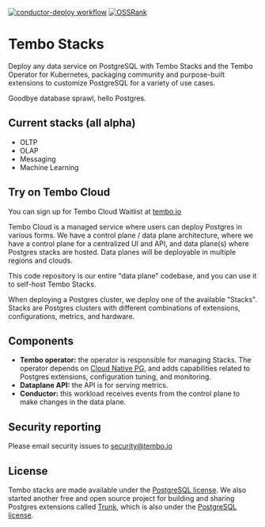 [![conductor-deploy workflow](https://github.com/tembo-io/data-plane/actions/workflows/deploy.yml/badge.svg?branch=main)](https://github.com/CoreDB-io/data-plane/actions/workflows/deploy.yml)
[![OSSRank](https://shields.io/endpoint?url=https://ossrank.com/shield/3811)](https://ossrank.com/p/3811)


# Tembo Stacks

Deploy any data service on PostgreSQL with Tembo Stacks and the Tembo Operator for Kubernetes, packaging community and purpose-built extensions to customize PostgreSQL for a variety of use cases.

Goodbye database sprawl, hello Postgres.

## Current stacks (all alpha)

- OLTP
- OLAP
- Messaging
- Machine Learning

## Try on Tembo Cloud

You can sign up for Tembo Cloud Waitlist at [tembo.io](https://tembo.io)

Tembo Cloud is a managed service where users can deploy Postgres in various forms. We have a control plane / data plane architecture, where we have a control plane for a centralized UI and API, and data plane(s) where Postgres stacks are hosted. Data planes will be deployable in multiple regions and clouds.

This code repository is our entire "data plane" codebase, and you can use it to self-host Tembo Stacks.

When deploying a Postgres cluster, we deploy one of the available "Stacks". Stacks are Postgres clusters with different combinations of extensions, configurations, metrics, and hardware.

## Components

- **Tembo operator:** the operator is responsible for managing Stacks. The operator depends on [Cloud Native PG](https://cloudnative-pg.io/), and adds capabilities related to Postgres extensions, configuration tuning, and monitoring.
- **Dataplane API:** the API is for serving metrics.
- **Conductor:** this workload receives events from the control plane to make changes in the data plane.

## Security reporting

Please email security issues to security@tembo.io

## License

Tembo stacks are made available under the [PostgreSQL license](./LICENSE). We also started another free and open source project for building and sharing Postgres extensions called [Trunk](https://github.com/tembo-io/trunk), which is also under the [PostgreSQL license](https://github.com/tembo-io/trunk/blob/main/LICENSE).
